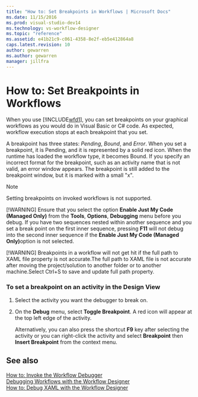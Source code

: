 ```yaml
---
title: "How to: Set Breakpoints in Workflows | Microsoft Docs"
ms.date: 11/15/2016
ms.prod: visual-studio-dev14
ms.technology: vs-workflow-designer
ms.topic: "reference"
ms.assetid: e41b21c9-c061-4358-8e2f-eb5e412864a8
caps.latest.revision: 10
author: gewarren
ms.author: gewarren
manager: jillfra
---
```

# How to: Set Breakpoints in Workflows
When you use [!INCLUDE[wfd1](../includes/wfd1-md.md)], you can set breakpoints on your graphical workflows as you would do in Visual Basic or C# code. As expected, workflow execution stops at each breakpoint that you set.  
  
 A breakpoint has three states: *Pending*, *Bound*, and *Error*. When you set a breakpoint, it is Pending, and it is represented by a solid red icon. When the runtime has loaded the workflow type, it becomes Bound. If you specify an incorrect format for the breakpoint, such as an activity name that is not valid, an error window appears. The breakpoint is still added to the breakpoint window, but it is marked with a small "x".  
  
> [!NOTE]
> Setting breakpoints on invoked workflows is not supported.  
> 
> [!WARNING]
> Ensure that you select the option **Enable Just My Code (Managed Only)** from the **Tools**, **Options**, **Debugging** menu before you debug. If you have two sequences nested within another sequence and you set a break point on the first inner sequence, pressing **F11** will not debug into the second inner sequence if the <strong>Enable Just My Code (Managed Only)</strong>option is not selected.  
> 
> [!WARNING]
> Breakpoints in a workflow will not get hit if the full path to XAML file property is not accurate.The full path to XAML file is not accurate after moving the project/solution to another folder or to another machine.Select Ctrl+S to save and update full path property.  
  
### To set a breakpoint on an activity in the Design View  
  
1. Select the activity you want the debugger to break on.  
  
2. On the **Debug** menu, select **Toggle Breakpoint**. A red icon will appear at the top left edge of the activity.  
  
     Alternatively, you can also press the shortcut **F9** key after selecting the activity or you can right-click the activity and select **Breakpoint** then **Insert Breakpoint** from the context menu.  
  
## See also  
 [How to: Invoke the Workflow Debugger](../workflow-designer/how-to-invoke-the-workflow-debugger.md)   
 [Debugging Workflows with the Workflow Designer](../workflow-designer/debugging-workflows-with-the-workflow-designer.md)   
 [How to: Debug XAML with the Workflow Designer](../workflow-designer/how-to-debug-xaml-with-the-workflow-designer.md)